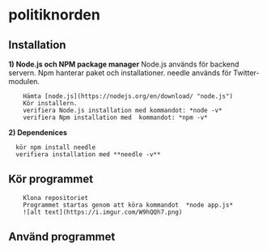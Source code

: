 # politiknorden

## Installation
**1) Node.js och NPM package manager**
	Node.js används för backend servern.
	Npm hanterar paket och installationer.
	needle används för Twitter-modulen.

		Hämta [node.js](https://nodejs.org/en/download/ "node.js")
		Kör installern.
		verifiera Node.js installation med kommandot: *node -v*
		verifiera Npm installation med  kommandot: *npm -v*
**2) Dependenices**

	  kör npm install needle
	  verifiera installation med **needle -v**
   
## Kör programmet

		Klona repositoriet
		Programmet startas genom att köra kommandot  *node app.js*
		![alt text](https://i.imgur.com/W9hQQh7.png)


## Använd programmet
